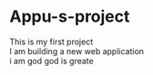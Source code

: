# Appu-s-project
This is my first project
<br>
I am building a new web application 
<br>
i am god god is greate
